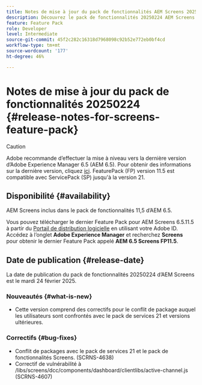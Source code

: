 ```yaml
---
title: Notes de mise à jour du pack de fonctionnalités AEM Screens 20250224
description: Découvrez le pack de fonctionnalités 20250224 AEM Screens publié le mardi 24 février 2025.
feature: Feature Pack
role: Developer
level: Intermediate
source-git-commit: 45f2c282c16318d7968098c92b52e772eb0bf4cd
workflow-type: tm+mt
source-wordcount: '177'
ht-degree: 46%

---
```


# Notes de mise à jour du pack de fonctionnalités 20250224 {#release-notes-for-screens-feature-pack}

>[!CAUTION]
>Adobe recommande d’effectuer la mise à niveau vers la dernière version d’Adobe Experience Manager 6.5 (AEM 6.5). Pour obtenir des informations sur la dernière version, cliquez [ici](https://experienceleague.adobe.com/fr/docs/experience-manager-65/content/release-notes/release-notes).
>FeaturePack (FP) version 11.5 est compatible avec ServicePack (SP) jusqu&#39;à la version 21.


## Disponibilité {#availability}

AEM Screens inclus dans le pack de fonctionnalités 11,5 d’AEM 6.5.

Vous pouvez télécharger le dernier Feature Pack pour AEM Screens 6.5.11.5 à partir du [Portail de distribution logicielle](https://experience.adobe.com/#/downloads/content/software-distribution/fr/aem.html) en utilisant votre Adobe ID. Accédez à l’onglet **Adobe Experience Manager** et recherchez **Screens** pour obtenir le dernier Feature Pack appelé **AEM 6.5 Screens FP11.5**.

## Date de publication {#release-date}

La date de publication du pack de fonctionnalités 20250224 d’AEM Screens est le mardi 24 février 2025.

### Nouveautés {#what-is-new}

* Cette version comprend des correctifs pour le conflit de package auquel les utilisateurs sont confrontés avec le pack de services 21 et versions ultérieures.

### Correctifs {#bug-fixes}

* Conflit de packages avec le pack de services 21 et le pack de fonctionnalités Screens. (SCRNS-4638)
* Correctif de vulnérabilité à /libs/screens/dcc/components/dashboard/clientlibs/active-channel.js (SCRNS-4607)
